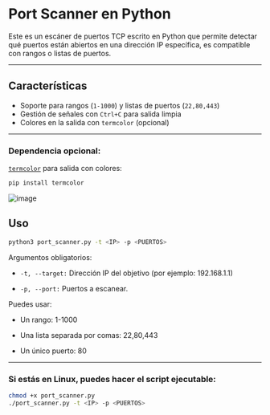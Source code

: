 # Port Scanner en Python

Este es un escáner de puertos TCP escrito en Python que permite detectar qué puertos están abiertos en una dirección IP específica, es compatible con rangos o listas de puertos.

---

## Características

- Soporte para rangos (`1-1000`) y listas de puertos (`22,80,443`)
- Gestión de señales con `Ctrl+C` para salida limpia
- Colores en la salida con `termcolor` (opcional)

---

### Dependencia opcional:
 [`termcolor`](https://pypi.org/project/termcolor/) para salida con colores:
 
  ```bash
  pip install termcolor
  ```
![image](https://github.com/user-attachments/assets/e1e220b1-ce07-43a7-92c1-cf2510238423)

##  Uso
```bash
python3 port_scanner.py -t <IP> -p <PUERTOS>
```
Argumentos obligatorios:

- `-t, --target:` Dirección IP del objetivo (por ejemplo: 192.168.1.1)

- `-p, --port:` Puertos a escanear.

Puedes usar:

- Un rango: 1-1000

- Una lista separada por comas: 22,80,443

- Un único puerto: 80

--- 
### Si estás en Linux, puedes hacer el script ejecutable:

```bash
chmod +x port_scanner.py
./port_scanner.py -t <IP> -p <PUERTOS>
```
